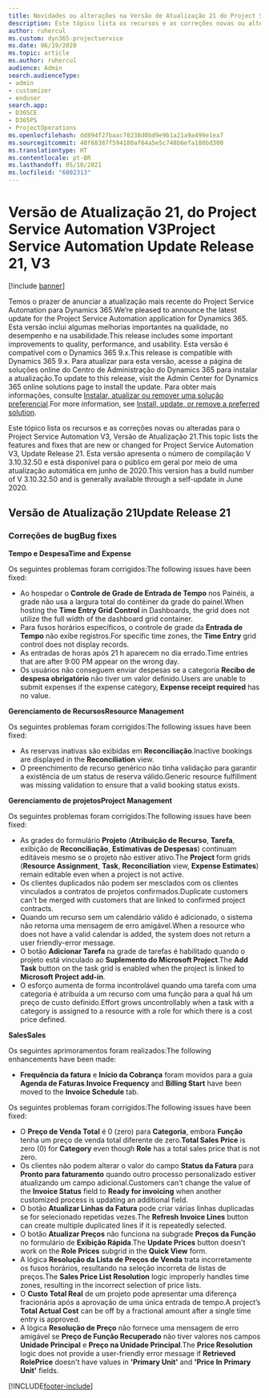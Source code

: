```yaml
---
title: Novidades ou alterações na Versão de Atualização 21 do Project Service Automation V3
description: Este tópico lista os recursos e as correções novas ou alteradas disponíveis na Versão de Atualização 21 do Project Service Automation V3.
author: ruhercul
ms.custom: dyn365-projectservice
ms.date: 06/19/2020
ms.topic: article
ms.author: ruhercul
audience: Admin
search.audienceType:
- admin
- customizer
- enduser
search.app:
- D365CE
- D365PS
- ProjectOperations
ms.openlocfilehash: dd894f27baac70238d0bd9e9b1a21a9a499e1ea7
ms.sourcegitcommit: 40f68387f594180af64a5e5c748b6efa188bd300
ms.translationtype: HT
ms.contentlocale: pt-BR
ms.lasthandoff: 05/10/2021
ms.locfileid: "6002313"
---
```

# <a name="project-service-automation-update-release-21-v3"></a><span data-ttu-id="2717d-103">Versão de Atualização 21, do Project Service Automation V3</span><span class="sxs-lookup"><span data-stu-id="2717d-103">Project Service Automation Update Release 21, V3</span></span>

[!include [banner](../includes/psa-now-project-operations.md)]

<span data-ttu-id="2717d-104">Temos o prazer de anunciar a atualização mais recente do Project Service Automation para Dynamics 365.</span><span class="sxs-lookup"><span data-stu-id="2717d-104">We’re pleased to announce the latest update for the Project Service Automation application for Dynamics 365.</span></span> <span data-ttu-id="2717d-105">Esta versão inclui algumas melhorias importantes na qualidade, no desempenho e na usabilidade.</span><span class="sxs-lookup"><span data-stu-id="2717d-105">This release includes some important improvements to quality, performance, and usability.</span></span> <span data-ttu-id="2717d-106">Esta versão é compatível com o Dynamics 365 9.x.</span><span class="sxs-lookup"><span data-stu-id="2717d-106">This release is compatible with Dynamics 365 9.x.</span></span> <span data-ttu-id="2717d-107">Para atualizar para esta versão, acesse a página de soluções online do Centro de Administração do Dynamics 365 para instalar a atualização.</span><span class="sxs-lookup"><span data-stu-id="2717d-107">To update to this release, visit the Admin Center for Dynamics 365 online solutions page to install the update.</span></span> <span data-ttu-id="2717d-108">Para obter mais informações, consulte [Instalar, atualizar ou remover uma solução preferencial](/power-platform/admin/install-remove-preferred-solution).</span><span class="sxs-lookup"><span data-stu-id="2717d-108">For more information, see [Install, update, or remove a preferred solution](/power-platform/admin/install-remove-preferred-solution).</span></span>

<span data-ttu-id="2717d-109">Este tópico lista os recursos e as correções novas ou alteradas para o Project Service Automation V3, Versão de Atualização 21.</span><span class="sxs-lookup"><span data-stu-id="2717d-109">This topic lists the features and fixes that are new or changed for Project Service Automation V3, Update Release 21.</span></span> <span data-ttu-id="2717d-110">Esta versão apresenta o número de compilação V 3.10.32.50 e está disponível para o público em geral por meio de uma atualização automática em junho de 2020.</span><span class="sxs-lookup"><span data-stu-id="2717d-110">This version has a build number of V 3.10.32.50 and is generally available through a self-update in June 2020.</span></span>

## <a name="update-release-21"></a><span data-ttu-id="2717d-111">Versão de Atualização 21</span><span class="sxs-lookup"><span data-stu-id="2717d-111">Update Release 21</span></span>

### <a name="bug-fixes"></a><span data-ttu-id="2717d-112">Correções de bug</span><span class="sxs-lookup"><span data-stu-id="2717d-112">Bug fixes</span></span>

<span data-ttu-id="2717d-113">**Tempo e Despesa**</span><span class="sxs-lookup"><span data-stu-id="2717d-113">**Time and Expense**</span></span>

<span data-ttu-id="2717d-114">Os seguintes problemas foram corrigidos:</span><span class="sxs-lookup"><span data-stu-id="2717d-114">The following issues have been fixed:</span></span>

- <span data-ttu-id="2717d-115">Ao hospedar o **Controle de Grade de Entrada de Tempo** nos Painéis, a grade não usa a largura total do contêiner da grade do painel.</span><span class="sxs-lookup"><span data-stu-id="2717d-115">When hosting the **Time Entry Grid Control** in Dashboards, the grid does not utilize the full width of the dashboard grid container.</span></span>
- <span data-ttu-id="2717d-116">Para fusos horários específicos, o controle de grade da **Entrada de Tempo** não exibe registros.</span><span class="sxs-lookup"><span data-stu-id="2717d-116">For specific time zones, the **Time Entry** grid control does not display records.</span></span>
- <span data-ttu-id="2717d-117">As entradas de horas após 21 h aparecem no dia errado.</span><span class="sxs-lookup"><span data-stu-id="2717d-117">Time entries that are after 9:00 PM appear on the wrong day.</span></span>
- <span data-ttu-id="2717d-118">Os usuários não conseguem enviar despesas se a categoria **Recibo de despesa obrigatório** não tiver um valor definido.</span><span class="sxs-lookup"><span data-stu-id="2717d-118">Users are unable to submit expenses if the expense category, **Expense receipt required** has no value.</span></span>

<span data-ttu-id="2717d-119">**Gerenciamento de Recursos**</span><span class="sxs-lookup"><span data-stu-id="2717d-119">**Resource Management**</span></span>

<span data-ttu-id="2717d-120">Os seguintes problemas foram corrigidos:</span><span class="sxs-lookup"><span data-stu-id="2717d-120">The following issues have been fixed:</span></span>

- <span data-ttu-id="2717d-121">As reservas inativas são exibidas em **Reconciliação**.</span><span class="sxs-lookup"><span data-stu-id="2717d-121">Inactive bookings are displayed in the **Reconciliation** view.</span></span>
- <span data-ttu-id="2717d-122">O preenchimento de recurso genérico não tinha validação para garantir a existência de um status de reserva válido.</span><span class="sxs-lookup"><span data-stu-id="2717d-122">Generic resource fulfillment was missing validation to ensure that a valid booking status exists.</span></span>

<span data-ttu-id="2717d-123">**Gerenciamento de projetos**</span><span class="sxs-lookup"><span data-stu-id="2717d-123">**Project Management**</span></span>

<span data-ttu-id="2717d-124">Os seguintes problemas foram corrigidos:</span><span class="sxs-lookup"><span data-stu-id="2717d-124">The following issues have been fixed:</span></span>

- <span data-ttu-id="2717d-125">As grades do formulário **Projeto** (**Atribuição de Recurso**, **Tarefa**, exibição de **Reconciliação**, **Estimativas de Despesas**) continuam editáveis mesmo se o projeto não estiver ativo.</span><span class="sxs-lookup"><span data-stu-id="2717d-125">The **Project** form grids (**Resource Assignment**, **Task**, **Reconciliation** view, **Expense Estimates**) remain editable even when a project is not active.</span></span>
- <span data-ttu-id="2717d-126">Os clientes duplicados não podem ser mesclados com os clientes vinculados a contratos de projetos confirmados.</span><span class="sxs-lookup"><span data-stu-id="2717d-126">Duplicate customers can't be merged with customers that are linked to confirmed project contracts.</span></span>
- <span data-ttu-id="2717d-127">Quando um recurso sem um calendário válido é adicionado, o sistema não retorna uma mensagem de erro amigável.</span><span class="sxs-lookup"><span data-stu-id="2717d-127">When a resource who does not have a valid calendar is added, the system does not return a user friendly-error message.</span></span>
- <span data-ttu-id="2717d-128">O botão **Adicionar Tarefa** na grade de tarefas é habilitado quando o projeto está vinculado ao **Suplemento do Microsoft Project**.</span><span class="sxs-lookup"><span data-stu-id="2717d-128">The **Add Task** button on the task grid is enabled when the project is linked to **Microsoft Project add-in**.</span></span>
- <span data-ttu-id="2717d-129">O esforço aumenta de forma incontrolável quando uma tarefa com uma categoria é atribuída a um recurso com uma função para a qual há um preço de custo definido.</span><span class="sxs-lookup"><span data-stu-id="2717d-129">Effort grows uncontrollably when a task with a category is assigned to a resource with a role for which there is a cost price defined.</span></span>

<span data-ttu-id="2717d-130">**Sales**</span><span class="sxs-lookup"><span data-stu-id="2717d-130">**Sales**</span></span>

<span data-ttu-id="2717d-131">Os seguintes aprimoramentos foram realizados:</span><span class="sxs-lookup"><span data-stu-id="2717d-131">The following enhancements have been made:</span></span>

- <span data-ttu-id="2717d-132">**Frequência da fatura** e **Início da Cobrança** foram movidos para a guia **Agenda de Faturas**.</span><span class="sxs-lookup"><span data-stu-id="2717d-132">**Invoice Frequency** and **Billing Start** have been moved to the **Invoice Schedule** tab.</span></span>

<span data-ttu-id="2717d-133">Os seguintes problemas foram corrigidos:</span><span class="sxs-lookup"><span data-stu-id="2717d-133">The following issues have been fixed:</span></span>

- <span data-ttu-id="2717d-134">O **Preço de Venda Total** é 0 (zero) para **Categoria**, embora **Função** tenha um preço de venda total diferente de zero.</span><span class="sxs-lookup"><span data-stu-id="2717d-134">**Total Sales Price** is zero (0) for **Category** even though **Role** has a total sales price that is not zero.</span></span>
- <span data-ttu-id="2717d-135">Os clientes não podem alterar o valor do campo **Status da Fatura** para **Pronto para faturamento** quando outro processo personalizado estiver atualizando um campo adicional.</span><span class="sxs-lookup"><span data-stu-id="2717d-135">Customers can't change the value of the **Invoice Status** field to **Ready for invoicing** when another customized process is updating an additional field.</span></span>
- <span data-ttu-id="2717d-136">O botão **Atualizar Linhas da Fatura** pode criar várias linhas duplicadas se for selecionado repetidas vezes.</span><span class="sxs-lookup"><span data-stu-id="2717d-136">The **Refresh Invoice Lines** button can create multiple duplicated lines if it is repeatedly selected.</span></span>
- <span data-ttu-id="2717d-137">O botão **Atualizar Preços** não funciona na subgrade **Preços da Função** no formulário de **Exibição Rápida**.</span><span class="sxs-lookup"><span data-stu-id="2717d-137">The **Update Prices** button doesn't work on the **Role Prices** subgrid in the **Quick View** form.</span></span>
- <span data-ttu-id="2717d-138">A lógica **Resolução da Lista de Preços de Venda** trata incorretamente os fusos horários, resultando na seleção incorreta de listas de preços.</span><span class="sxs-lookup"><span data-stu-id="2717d-138">The **Sales Price List Resolution** logic improperly handles time zones, resulting in the incorrect selection of price lists.</span></span>
- <span data-ttu-id="2717d-139">O **Custo Total Real** de um projeto pode apresentar uma diferença fracionária após a aprovação de uma única entrada de tempo.</span><span class="sxs-lookup"><span data-stu-id="2717d-139">A project’s **Total Actual Cost** can be off by a fractional amount after a single time entry is approved.</span></span>
- <span data-ttu-id="2717d-140">A lógica **Resolução de Preço** não fornece uma mensagem de erro amigável se **Preço de Função Recuperado** não tiver valores nos campos **Unidade Principal** e **Preço na Unidade Principal**.</span><span class="sxs-lookup"><span data-stu-id="2717d-140">The **Price Resolution** logic does not provide a user-friendly error message if **Retrieved RolePrice** doesn't have values in **'Primary Unit'** and **'Price In Primary Unit'** fields.</span></span>


[!INCLUDE[footer-include](../includes/footer-banner.md)]